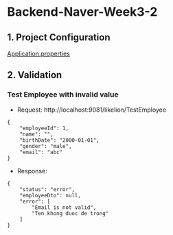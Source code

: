 # Backend-Naver-Week3-2
## 1. Project Configuration
[Application.properties](https://github.com/TieuLang/Backend-Naver-Week3-2/blob/master/src/main/resources/application.properties)
## 2. Validation
### Test Employee with invalid value
- Request: http://localhost:9081/likelion/TestEmployee
```
{
    "employeeId": 1,
    "name": "",
    "birthDate": "2000-01-01",
    "gender": "male",
    "email": "abc"
}
```
- Response:
```
{
    "status": "error",
    "employeeDto": null,
    "error": [
        "Email is not valid",
        "Ten khong duoc de trong"
    ]
}
```



